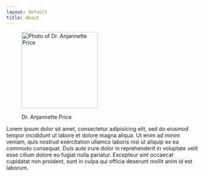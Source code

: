 ```yaml
---
layout: default
title: About
---
```


<figure class="img-left">
	<img src="http://placekitten.com/200/200" width="200" height="200" alt="Photo of Dr. Anjannette Price">
	<figcaption>
		<p>Dr. Anjannette Price</p>
	</figcaption>
</figure>

Lorem ipsum dolor sit amet, consectetur adipisicing elit, sed do eiusmod tempor incididunt ut labore et dolore magna aliqua. Ut enim ad minim veniam, quis nostrud exercitation ullamco laboris nisi ut aliquip ex ea commodo consequat. Duis aute irure dolor in reprehenderit in voluptate velit esse cillum dolore eu fugiat nulla pariatur. Excepteur sint occaecat cupidatat non proident, sunt in culpa qui officia deserunt mollit anim id est laborum.
